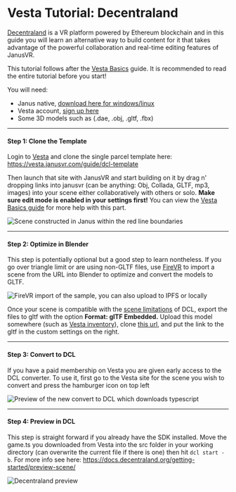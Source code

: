 # Vesta Tutorial: Decentraland

[Decentraland](https://decentraland.org) is a VR platform powered by Ethereum blockchain and in this guide you will learn an alternative way to build content for it that takes advantage of the powerful collaboration and real-time editing features of JanusVR. 

This tutorial follows after the [Vesta Basics](https://github.com/madjin/janus-guide/blob/master/guide/tutorials/vestabasics.md) guide. It is recommended to read the entire tutorial before you start!

You will need:

- Janus native, [download here for windows/linux](http://janusvr.com/download.php)
- Vesta account, [sign up here](https://vesta.janusvr.com/plans)
- Some 3D models such as (.dae, .obj, .gltf, .fbx)

***

#### Step 1: Clone the Template

Login to [Vesta](https://vesta.janusvr.com) and clone the single parcel template here: <https://vesta.janusvr.com/guide/dcl-template> 

Then launch that site with JanusVR and start building on it by drag n' dropping links into janusvr (can be anything: Obj, Collada, GLTF, mp3, images) into your scene either collaboratively with others or solo. **Make sure edit mode is enabled in your settings first!** You can view the [Vesta Basics guide](https://github.com/madjin/janus-guide/blob/master/guide/tutorials/vestabasics.md) for more help with this part.

![Scene constructed in Janus within the red line boundaries](https://i.imgur.com/tWE8Pox.jpg)

***

#### Step 2: Optimize in Blender

This step is potentially optional but a good step to learn nontheless. If you go over triangle limit or are using non-GLTF files, use [FireVR](https://github.com/spyduck/firevr) to import a scene from the URL into Blender to optimize and convert the models to GLTF.

![FireVR import of the sample, you can also upload to IPFS or locally](https://i.imgur.com/J6kzPPI.jpg)

Once your scene is compatible with the [scene limitations](https://docs.decentraland.org/development-guide/scene-limitations/) of DCL, export the files to gltf with the option **Format: glTF Embedded.** Upload this model somewhere (such as [Vesta inventory](https://vesta.janusvr.com/my_files)), clone [this url](https://vesta.janusvr.com/bepis/dcl-parcel-viewer), and put the link to the gltf in the custom settings on the right.

***

#### Step 3: Convert to DCL

If you have a paid membership on Vesta you are given early access to the DCL converter. To use it, first go to the Vesta site for the scene you wish to convert and press the hamburger icon on top left 

![Preview of the new convert to DCL which downloads typescript](https://i.imgur.com/JABuSUn.jpg)

***

#### Step 4: Preview in DCL

This step is straight forward if you already have the SDK installed. Move the game.ts you downloaded from Vesta into the src folder in your working directory (can overwrite the current file if there is one) then hit `dcl start -b`. For more info see here: <https://docs.decentraland.org/getting-started/preview-scene/>

![Decentraland preview](https://i.imgur.com/pwcBPk7.jpg)

